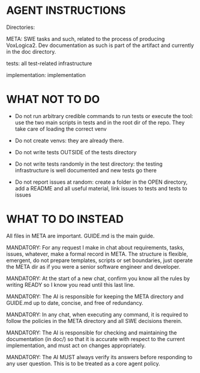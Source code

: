 # AGENT INSTRUCTIONS

Directories:

META: SWE tasks and such, related to the process of producing VoxLogica2. Dev documentation as such is part of the artifact and currently in the doc directory.

tests: all test-related infrastructure

implementation: implementation

# WHAT **NOT** TO DO

- Do not run arbitrary credible commands to run tests or execute the tool: use the two main scripts in tests and in the root dir of the repo. They take care of loading the correct venv

- Do not create venvs: they are already there.

- Do not write tests OUTSIDE of the tests directory

- Do not write tests randomly in the test directory: the testing infrastructure is well documented and new tests go there

- Do not report issues at random: create a folder in the OPEN directory, add a README and all useful material, link issues to tests and tests to issues

# WHAT TO DO INSTEAD

All files in META are important. GUIDE.md is the main guide.

MANDATORY: For any request I make in chat about requirements, tasks, issues, whatever, make a formal record in META. The structure is flexible, emergent, do not prepare templates, scripts or set boundaries, just operate the META dir as if you were a senior software engineer and developer.

MANDATORY: At the start of a new chat, confirm you know all the rules by writing READY so I know you read until this last line.

MANDATORY: The AI is responsible for keeping the META directory and GUIDE.md up to date, concise, and free of redundancy.

MANDATORY: In any chat, when executing any command, it is required to follow the policies in the META directory and all SWE decisions therein.

MANDATORY: The AI is responsible for checking and maintaining the documentation (in doc/) so that it is accurate with respect to the current implementation, and must act on changes appropriately.

MANDATORY: The AI MUST always verify its answers before responding to any user question. This is to be treated as a core agent policy.
